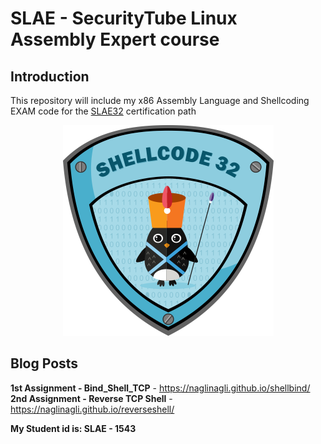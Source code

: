 # SLAE - SecurityTube Linux Assembly Expert course

## Introduction

This repository will include my x86 Assembly Language and Shellcoding EXAM code for the [SLAE32](https://www.pentesteracademy.com/course?id=3) certification path

<p align="center"> 
<img src="https://raw.githubusercontent.com/NagliNagli/SLAE/master/images/slae.png">
</p>

## Blog Posts

**1st Assignment - Bind_Shell_TCP** - <https://naglinagli.github.io/shellbind/>
**2nd Assignment - Reverse TCP Shell** - <https://naglinagli.github.io/reverseshell/>

**My Student id is: SLAE - 1543**
